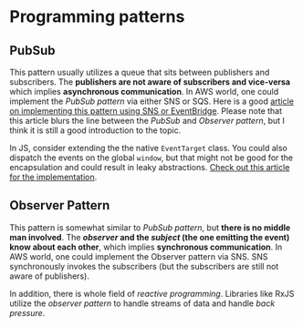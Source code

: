 # Programming patterns

## PubSub

This pattern usually utilizes a queue that sits between publishers and subscribers. The **publishers are not aware of subscribers and vice-versa** which implies **asynchronous communication**. In AWS world, one could implement the _PubSub pattern_ via either SNS or SQS. Here is a good [article on implementing this pattern using SNS or EventBridge](https://docs.aws.amazon.com/prescriptive-guidance/latest/modernization-integrating-microservices/pub-sub.html). Please note that this article blurs the line between the _PubSub_ and _Observer pattern_, but I think it is still a good introduction to the topic.

In JS, consider extending the the native `EventTarget` class. You could also dispatch the events on the global `window`, but that might not be good for the encapsulation and could result in leaky abstractions. [Check out this article for the implementation](https://frontendmasters.com/blog/vanilla-javascript-reactivity/#custom-events-native-browser-api-for-pubsub).

## Observer Pattern

This pattern is somewhat similar to _PubSub pattern_, but **there is no middle man involved**. The **_observer_ and the _subject_ (the one emitting the event) know about each other**, which implies **synchronous communication**. In AWS world, one could implement the Observer pattern via SNS. SNS synchronously invokes the subscribers (but the subscribers are still not aware of publishers).

In addition, there is whole field of _reactive programming_. Libraries like RxJS utilize the _observer pattern_ to handle streams of data and handle _back pressure_.
